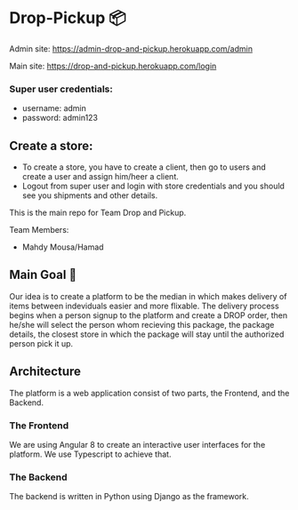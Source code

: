 # Drop-Pickup :package:
  
Admin site: https://admin-drop-and-pickup.herokuapp.com/admin

Main site: https://drop-and-pickup.herokuapp.com/login
### Super user credentials:
- username: admin
- password: admin123
## Create a store:
- To create a store, you have to create a client, then go to users and create a user and assign him/heer a client.
- Logout from super user and login with store credentials and you should see you shipments and other details.

This is the main repo for Team Drop and Pickup.

Team Members:
  - Mahdy Mousa/Hamad

## Main Goal :rocket:
Our idea is to create a platform to be the median in which makes delivery of items between indeviduals easier and more flixable. The delivery process begins when a person signup to the platform and create a DROP order, then he/she will select the person whom recieving this package, the package details, the closest store in which the package will stay until the authorized person pick it up.

## Architecture 
The platform is a web application consist of two parts, the Frontend, and the Backend.
### The Frontend
We are using Angular 8 to create an interactive user interfaces for the platform. We use Typescript to achieve that.

### The Backend
The backend is written in Python using Django as the framework. 
